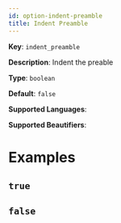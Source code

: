 ```yaml
---
id: option-indent-preamble
title: Indent Preamble
---
```

**Key**: `indent_preamble`

**Description**: Indent the preable

**Type**: `boolean`

**Default**: `false`

**Supported Languages**: 

**Supported Beautifiers**: 

# Examples
## `true`
## `false`